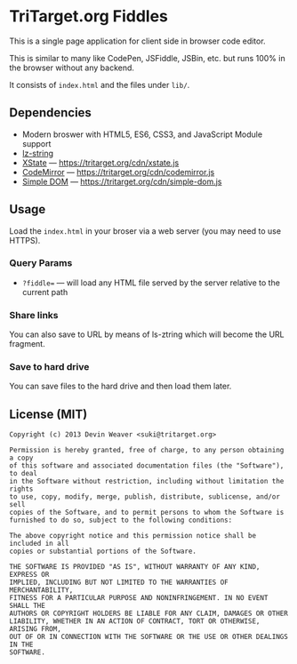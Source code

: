 # TriTarget.org Fiddles

This is a single page application for client side in browser code editor.

This is similar to many like CodePen, JSFiddle, JSBin, etc. but runs 100% in
the browser without any backend.

It consists of `index.html` and the files under `lib/`.

## Dependencies

* Modern broswer with HTML5, ES6, CSS3, and JavaScript Module support
* [lz-string](https://pieroxy.net/blog/pages/lz-string/index.html)
* [XState](https://xstate.js.org) ― https://tritarget.org/cdn/xstate.js
* [CodeMirror](https://codemirror.net/) ― https://tritarget.org/cdn/codemirror.js
* [Simple DOM](https://tritarget.org/cdn/simple-dom.js) ― https://tritarget.org/cdn/simple-dom.js

## Usage

Load the `index.html` in your broser via a web server (you may need to use
HTTPS).

### Query Params

* `?fiddle=` ― will load any HTML file served by the server relative to the
  current path

### Share links

You can also save to URL by means of ls-ztring which will become the URL
fragment.

### Save to hard drive

You can save files to the hard drive and then load them later.

## License (MIT)

    Copyright (c) 2013 Devin Weaver <suki@tritarget.org>

    Permission is hereby granted, free of charge, to any person obtaining a copy
    of this software and associated documentation files (the "Software"), to deal
    in the Software without restriction, including without limitation the rights
    to use, copy, modify, merge, publish, distribute, sublicense, and/or sell
    copies of the Software, and to permit persons to whom the Software is
    furnished to do so, subject to the following conditions:

    The above copyright notice and this permission notice shall be included in all
    copies or substantial portions of the Software.

    THE SOFTWARE IS PROVIDED "AS IS", WITHOUT WARRANTY OF ANY KIND, EXPRESS OR
    IMPLIED, INCLUDING BUT NOT LIMITED TO THE WARRANTIES OF MERCHANTABILITY,
    FITNESS FOR A PARTICULAR PURPOSE AND NONINFRINGEMENT. IN NO EVENT SHALL THE
    AUTHORS OR COPYRIGHT HOLDERS BE LIABLE FOR ANY CLAIM, DAMAGES OR OTHER
    LIABILITY, WHETHER IN AN ACTION OF CONTRACT, TORT OR OTHERWISE, ARISING FROM,
    OUT OF OR IN CONNECTION WITH THE SOFTWARE OR THE USE OR OTHER DEALINGS IN THE
    SOFTWARE.
